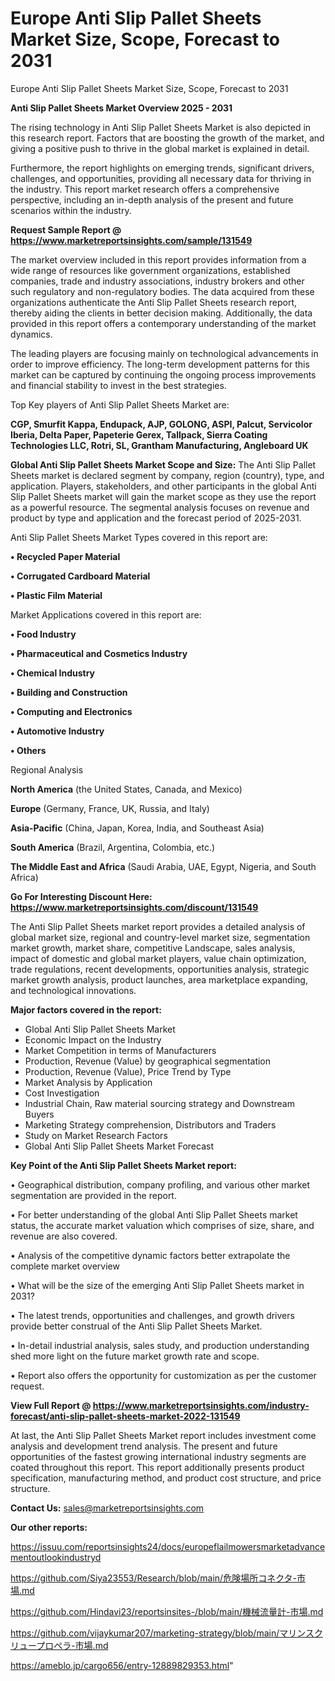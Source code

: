 # Europe Anti Slip Pallet Sheets Market Size, Scope, Forecast to 2031
Europe Anti Slip Pallet Sheets Market Size, Scope, Forecast to 2031

<Strong> Anti Slip Pallet Sheets Market Overview 2025 - 2031</strong>

The rising technology in Anti Slip Pallet Sheets Market is also depicted in this research report. Factors that are boosting the growth of the market, and giving a positive push to thrive in the global market is explained in detail.

Furthermore, the report highlights on emerging trends, significant drivers, challenges, and opportunities, providing all necessary data for thriving in the industry. This report market research offers a comprehensive perspective, including an in-depth analysis of the present and future scenarios within the industry.

<strong>Request Sample Report @ <a href=https://www.marketreportsinsights.com/sample/131549>https://www.marketreportsinsights.com/sample/131549</a></strong>

The market overview included in this report provides information from a wide range of resources like government organizations, established companies, trade and industry associations, industry brokers and other such regulatory and non-regulatory bodies. The data acquired from these organizations authenticate the Anti Slip Pallet Sheets research report, thereby aiding the clients in better decision making. Additionally, the data provided in this report offers a contemporary understanding of the market dynamics.

The leading players are focusing mainly on technological advancements in order to improve efficiency. The long-term development patterns for this market can be captured by continuing the ongoing process improvements and financial stability to invest in the best strategies.

Top Key players of Anti Slip Pallet Sheets Market are:

<strong>CGP, Smurfit Kappa, Endupack, AJP, GOLONG, ASPI, Palcut, Servicolor Iberia, Delta Paper, Papeterie Gerex, Tallpack, Sierra Coating Technologies LLC, Rotri, SL, Grantham Manufacturing, Angleboard UK</strong>

<strong><b>Global Anti Slip Pallet Sheets Market Scope and Size:</b></strong>
The Anti Slip Pallet Sheets market is declared segment by company, region (country), type, and application. Players, stakeholders, and other participants in the global Anti Slip Pallet Sheets market will gain the market scope as they use the report as a powerful resource. The segmental analysis focuses on revenue and product by type and application and the forecast period of 2025-2031.

Anti Slip Pallet Sheets Market Types covered in this report are:

<strong>• Recycled Paper Material

• Corrugated Cardboard Material

• Plastic Film Material</strong>

Market Applications covered in this report are:

<strong>• Food Industry

• Pharmaceutical and Cosmetics Industry

• Chemical Industry

• Building and Construction

• Computing and Electronics

• Automotive Industry

• Others</strong> 

Regional Analysis

<strong>North America</strong> (the United States, Canada, and Mexico)

<strong>Europe</strong> (Germany, France, UK, Russia, and Italy)

<strong>Asia-Pacific</strong> (China, Japan, Korea, India, and Southeast Asia)

<strong>South America</strong> (Brazil, Argentina, Colombia, etc.)

<strong>The Middle East and Africa</strong> (Saudi Arabia, UAE, Egypt, Nigeria, and South Africa)

<strong>Go For Interesting Discount Here: <a href=https://www.marketreportsinsights.com/discount/131549>https://www.marketreportsinsights.com/discount/131549</a></strong>

The Anti Slip Pallet Sheets market report provides a detailed analysis of global market size, regional and country-level market size, segmentation market growth, market share, competitive Landscape, sales analysis, impact of domestic and global market players, value chain optimization, trade regulations, recent developments, opportunities analysis, strategic market growth analysis, product launches, area marketplace expanding, and technological innovations.

<strong><b>Major factors covered in the report:</b></strong>
<ul>
  <li>Global Anti Slip Pallet Sheets Market </li>
  <li>Economic Impact on the Industry</li>
  <li>Market Competition in terms of Manufacturers</li>
  <li>Production, Revenue (Value) by geographical segmentation</li>
  <li>Production, Revenue (Value), Price Trend by Type</li>
  <li>Market Analysis by Application</li>
  <li>Cost Investigation</li>
  <li>Industrial Chain, Raw material sourcing strategy and Downstream Buyers</li>
  <li>Marketing Strategy comprehension, Distributors and Traders</li>
  <li>Study on Market Research Factors</li>
  <li>Global Anti Slip Pallet Sheets Market Forecast</li>
</ul>

<strong><b>Key Point of the Anti Slip Pallet Sheets Market report:</b></strong>

• Geographical distribution, company profiling, and various other market segmentation are provided in the report.

• For better understanding of the global Anti Slip Pallet Sheets market status, the accurate market valuation which comprises of size, share, and revenue are also covered.

• Analysis of the competitive dynamic factors better extrapolate the complete market overview

• What will be the size of the emerging Anti Slip Pallet Sheets market in 2031?

• The latest trends, opportunities and challenges, and growth drivers provide better construal of the Anti Slip Pallet Sheets Market.

• In-detail industrial analysis, sales study, and production understanding shed more light on the future market growth rate and scope.

• Report also offers the opportunity for customization as per the customer request.

<strong><b>View Full Report @ <a href=https://www.marketreportsinsights.com/industry-forecast/anti-slip-pallet-sheets-market-2022-131549>https://www.marketreportsinsights.com/industry-forecast/anti-slip-pallet-sheets-market-2022-131549</a></b></strong>


At last, the Anti Slip Pallet Sheets Market report includes investment come analysis and development trend analysis. The present and future opportunities of the fastest growing international industry segments are coated throughout this report. This report additionally presents product specification, manufacturing method, and product cost structure, and price structure.

<strong>Contact Us:</strong>
sales@marketreportsinsights.com

<strong>Our other reports:</strong>

<a href=https://issuu.com/reportsinsights24/docs/europeflailmowersmarketadvancementoutlookindustryd>https://issuu.com/reportsinsights24/docs/europeflailmowersmarketadvancementoutlookindustryd</a>

<a href=https://github.com/Siya23553/Research/blob/main/危険場所コネクタ-市場.md>https://github.com/Siya23553/Research/blob/main/危険場所コネクタ-市場.md</a>

<a href=https://github.com/Hindavi23/reportsinsites-/blob/main/機械流量計-市場.md>https://github.com/Hindavi23/reportsinsites-/blob/main/機械流量計-市場.md</a>

<a href=https://github.com/vijaykumar207/marketing-strategy/blob/main/マリンスクリュープロペラ-市場.md>https://github.com/vijaykumar207/marketing-strategy/blob/main/マリンスクリュープロペラ-市場.md</a>

<a href=https://ameblo.jp/cargo656/entry-12889829353.html>https://ameblo.jp/cargo656/entry-12889829353.html</a>"
